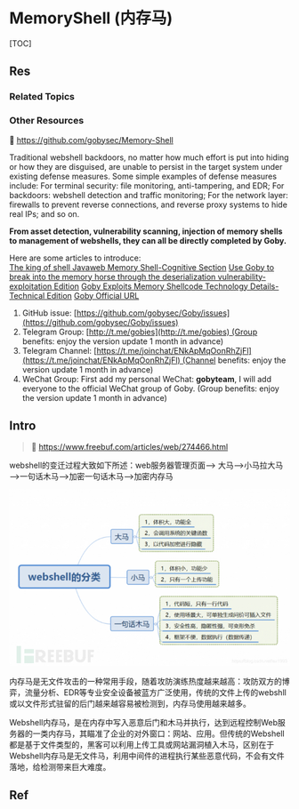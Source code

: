 # MemoryShell (内存马)

[TOC]



## Res
### Related Topics


### Other Resources
🚧 https://github.com/gobysec/Memory-Shell

Traditional webshell backdoors, no matter how much effort is put into hiding or how they are disguised, are unable to persist in the target system under existing defense measures. Some simple examples of defense measures include: For terminal security: file monitoring, anti-tampering, and EDR; For backdoors: webshell detection and traffic monitoring; For the network layer: firewalls to prevent reverse connections, and reverse proxy systems to hide real IPs; and so on.

**From asset detection, vulnerability scanning, injection of memory shells to management of webshells, they can all be directly completed by Goby.**

Here are some articles to introduce:  
[The king of shell Javaweb Memory Shell-Cognitive Section](https://github.com/gobysec/Memory-Shell/blob/main/Memory%20shell%20%5BCognitive%20Section%5D.md)
[Use Goby to break into the memory horse through the deserialization vulnerability-exploitation Edition](https://github.com/gobysec/Memory-Shell/blob/main/Goby%20memory%20shell%5Bexploitation%5D.md)
[Goby Exploits Memory Shellcode Technology Details-Technical Edition](https://github.com/gobysec/Memory-Shell/blob/main/Memory%20shellcode%5BTechnical%5D.md)
[Goby Official URL](https://gobies.org/)
1. GitHub issue: [https://github.com/gobysec/Goby/issues](https://github.com/gobysec/Goby/issues)
2. Telegram Group: [http://t.me/gobies](http://t.me/gobies) (Group benefits: enjoy the version update 1 month in advance)
3. Telegram Channel: [https://t.me/joinchat/ENkApMqOonRhZjFl](https://t.me/joinchat/ENkApMqOonRhZjFl) (Channel benefits: enjoy the version update 1 month in advance)
4. WeChat Group: First add my personal WeChat: **gobyteam**, I will add everyone to the official WeChat group of Goby. (Group benefits: enjoy the version update 1 month in advance)



## Intro
> 🔗 https://www.freebuf.com/articles/web/274466.html

webshell的变迁过程大致如下所述：web服务器管理页面——> 大马——>小马拉大马——>一句话木马——>加密一句话木马——>加密内存马

![](../../../../../../../../Assets/Pics/Pasted%20image%2020240331133657.png)

内存马是无文件攻击的一种常用手段，随着攻防演练热度越来越高：攻防双方的博弈，流量分析、EDR等专业安全设备被蓝方广泛使用，传统的文件上传的webshll或以文件形式驻留的后门越来越容易被检测到，内存马使用越来越多。

Webshell内存马，是在内存中写入恶意后门和木马并执行，达到远程控制Web服务器的一类内存马，其瞄准了企业的对外窗口：网站、应用。但传统的Webshell都是基于文件类型的，黑客可以利用上传工具或网站漏洞植入木马，区别在于Webshell内存马是无文件马，利用中间件的进程执行某些恶意代码，不会有文件落地，给检测带来巨大难度。



## Ref
[👍 一文看懂内存马 | freebuf]: https://www.freebuf.com/articles/web/274466.html

[分享几个直接可用的内存马，记录一下学习过程中看过的文章 | github]: https://github.com/bitterzzZZ/MemoryShellLearn
